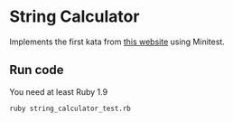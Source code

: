 # String Calculator

Implements the first kata from [this website](http://osherove.com/tdd-kata-1/) using Minitest.

## Run code

You need at least Ruby 1.9

    ruby string_calculator_test.rb